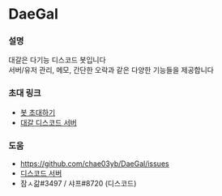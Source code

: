 # DaeGal

### 설명
대갈은 다기능 디스코드 봇입니다   
서버/유저 관리, 메모, 간단한 오락과 같은 다양한 기능들을 제공합니다

### 초대 링크
* [봇 초대하기](https://discord.com/api/oauth2/authorize?client_id=736998050383396996&permissions=8&redirect_uri=https%3A%2F%2Fdiscord.com%2Fapi%2Foauth2%2Fauthorize%3Fclient_id%3D736998)
* [대갈 디스코드 서버](https://discord.gg/r7P2zKgCgU)

### 도움
* https://github.com/chae03yb/DaeGal/issues
* [디스코드 서버](https://discord.gg/r7P2zKgCgU)
* 잠ㅅ갊#3497 / 샤프#8720 (디스코드)
